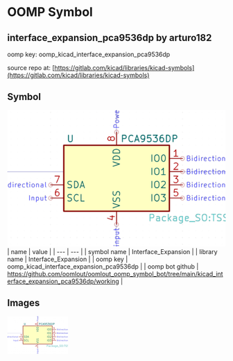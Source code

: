 # OOMP Symbol  
## interface_expansion_pca9536dp  by arturo182  
  
oomp key: oomp_kicad_interface_expansion_pca9536dp  
  
source repo at: [https://gitlab.com/kicad/libraries/kicad-symbols](https://gitlab.com/kicad/libraries/kicad-symbols)  
## Symbol  
  
[![working.png](working_600.png)](working.png)  
| name | value | 
| --- | --- | 
| symbol name | Interface_Expansion | 
| library name | Interface_Expansion | 
| oomp key | oomp_kicad_interface_expansion_pca9536dp | 
| oomp bot github | https://github.com/oomlout/oomlout_oomp_symbol_bot/tree/main/kicad_interface_expansion_pca9536dp/working | 
## Images  
  
[![working.png](working_140.png)](working.png)  
